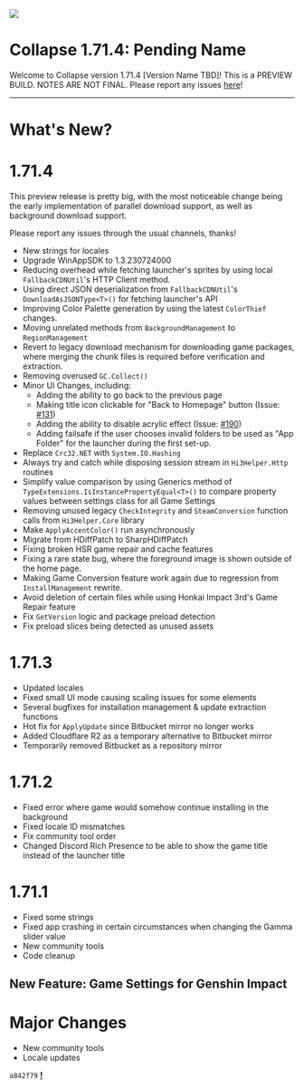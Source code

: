
![](https://raw.githubusercontent.com/neon-nyan/CollapseLauncher-Page/main/images/banner202304.webp)

# Collapse 1.71.4: Pending Name
Welcome to Collapse version 1.71.4 [Version Name TBD]! This is a PREVIEW BUILD. NOTES ARE NOT FINAL. Please report any issues [here](https://github.com/neon-nyan/Collapse/issues/new/choose)!
***

# What's New?

# 1.71.4
This preview release is pretty big, with the most noticeable change being the early implementation of parallel download support, as well as background download support.

Please report any issues through the usual channels, thanks!

- New strings for locales
- Upgrade WinAppSDK to 1.3.230724000
- Reducing overhead while fetching launcher's sprites by using local ``FallbackCDNUtil``'s HTTP Client method.
- Using direct JSON deserialization from ``FallbackCDNUtil``'s ``DownloadAsJSONType<T>()`` for fetching launcher's API
- Improving Color Palette generation by using the latest ``ColorThief`` changes.
- Moving unrelated methods from ``BackgroundManagement`` to ``RegionManagement``
- Revert to legacy download mechanism for downloading game packages, where merging the chunk files is required before verification and extraction.
- Removing overused ``GC.Collect()``
- Minor UI Changes, including:
    - Adding the ability to go back to the previous page
    - Making title icon clickable for "Back to Homepage" button (Issue: [#131](https://github.com/neon-nyan/Collapse/issues/131))
    - Adding the ability to disable acrylic effect (Issue: [#190](https://github.com/neon-nyan/Collapse/issues/190))
    - Adding failsafe if the user chooses invalid folders to be used as "App Folder" for the launcher during the first set-up.
- Replace ``Crc32.NET`` with ``System.IO.Hashing``
- Always try and catch while disposing session stream in ``Hi3Helper.Http`` routines
- Simplify value comparison by using Generics method of ``TypeExtensions.IsInstancePropertyEqual<T>()`` to compare property values between settings class for all Game Settings
- Removing unused legacy ``CheckIntegrity`` and ``SteamConversion`` function calls from ``Hi3Helper.Core`` library
- Make ``ApplyAccentColor()`` run asynchronously
- Migrate from HDiffPatch to SharpHDiffPatch
- Fixing broken HSR game repair and cache features
- Fixing a rare state bug, where the foreground image is shown outside of the home page.
- Making Game Conversion feature work again due to regression from ``InstallManagement`` rewrite.
- Avoid deletion of certain files while using Honkai Impact 3rd's Game Repair feature
- Fix ``GetVersion`` logic and package preload detection
- Fix preload slices being detected as unused assets
# 1.71.3
- Updated locales 
- Fixed small UI mode causing scaling issues for some elements
- Several bugfixes for installation management & update extraction functions
- Hot fix for `ApplyUpdate` since Bitbucket mirror no longer works
- Added Cloudflare R2 as a temporary alternative to Bitbucket mirror
- Temporarily removed Bitbucket as a repository mirror
# 1.71.2
- Fixed error where game would somehow continue installing in the background
- Fixed locale ID mismatches
- Fix community tool order
- Changed Discord Rich Presence to be able to show the game title instead of the launcher title
# 1.71.1
- Fixed some strings
- Fixed app crashing in certain circumstances when changing the Gamma slider value
- New community tools
- Code cleanup
## New Feature: Game Settings for Genshin Impact

# Major Changes
- New community tools
- Locale updates

``a842f79`` [**!**](https://github.com/neon-nyan/Collapse/pull/183) 


